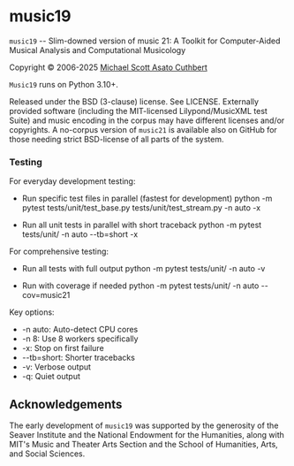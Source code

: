 # music19 #

`music19` -- Slim-downed version of music 21: A Toolkit for Computer-Aided Musical Analysis and 
Computational Musicology

Copyright © 2006-2025 [Michael Scott Asato Cuthbert](http://www.trecento.com)

`Music19` runs on Python 3.10+.

Released under the BSD (3-clause) license. See LICENSE.
Externally provided software (including the MIT-licensed Lilypond/MusicXML test Suite) and
music encoding in the corpus may have different licenses and/or copyrights. 
A no-corpus version of `music21` is available also on GitHub for those needing strict
BSD-license of all parts of the system.


### Testing 
  For everyday development testing:
  * Run specific test files in parallel (fastest for development)
  python -m pytest tests/unit/test_base.py tests/unit/test_stream.py -n auto -x

  * Run all unit tests in parallel with short traceback
  python -m pytest tests/unit/ -n auto --tb=short -x

  For comprehensive testing:
  * Run all tests with full output
  python -m pytest tests/unit/ -n auto -v

  * Run with coverage if needed
  python -m pytest tests/unit/ -n auto --cov=music21

  Key options:
  - -n auto: Auto-detect CPU cores
  - -n 8: Use 8 workers specifically
  - -x: Stop on first failure
  - --tb=short: Shorter tracebacks
  - -v: Verbose output
  - -q: Quiet output

## Acknowledgements ##

The early development of `music19` was supported by
the generosity of the Seaver Institute and the
National Endowment for the Humanities, along with MIT's Music and Theater Arts Section
and the School of Humanities, Arts, and Social Sciences.
